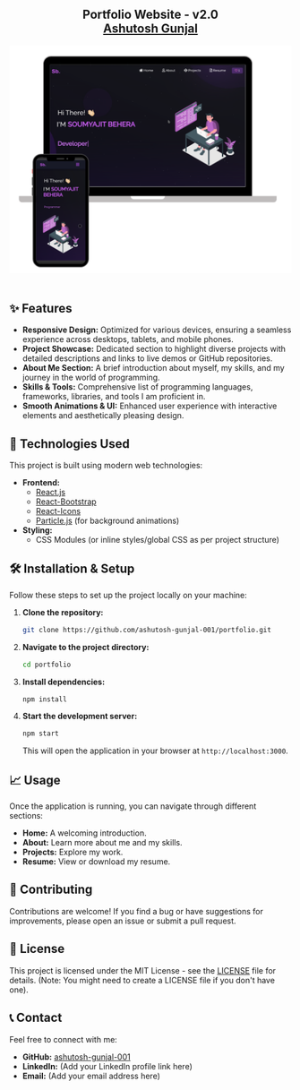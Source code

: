 <h2 align="center">
  Portfolio Website - v2.0<br/>
  <a href="https://ashutosh-gunjal-portfolio.vercel.app/" target="_blank">Ashutosh Gunjal</a>
</h2>
<div align="center">
  <img alt="Demo" src="./Images/readme-img1.png" />
</div>

<br/>

## ✨ Features

*   **Responsive Design:** Optimized for various devices, ensuring a seamless experience across desktops, tablets, and mobile phones.
*   **Project Showcase:** Dedicated section to highlight diverse projects with detailed descriptions and links to live demos or GitHub repositories.
*   **About Me Section:** A brief introduction about myself, my skills, and my journey in the world of programming.
*   **Skills & Tools:** Comprehensive list of programming languages, frameworks, libraries, and tools I am proficient in.
*   **Smooth Animations & UI:** Enhanced user experience with interactive elements and aesthetically pleasing design.

## 🚀 Technologies Used

This project is built using modern web technologies:

*   **Frontend:**
    *   [React.js](https://react.dev/)
    *   [React-Bootstrap](https://react-bootstrap.netlify.app/)
    *   [React-Icons](https://react-icons.github.io/react-icons/)
    *   [Particle.js](https://vincentgarreau.com/particles.js/) (for background animations)
*   **Styling:**
    *   CSS Modules (or inline styles/global CSS as per project structure)

## 🛠️ Installation & Setup

Follow these steps to set up the project locally on your machine:

1.  **Clone the repository:**
    ```bash
    git clone https://github.com/ashutosh-gunjal-001/portfolio.git
    ```
2.  **Navigate to the project directory:**
    ```bash
    cd portfolio
    ```
3.  **Install dependencies:**
    ```bash
    npm install
    ```
4.  **Start the development server:**
    ```bash
    npm start
    ```
    This will open the application in your browser at `http://localhost:3000`.

## 📈 Usage

Once the application is running, you can navigate through different sections:

*   **Home:** A welcoming introduction.
*   **About:** Learn more about me and my skills.
*   **Projects:** Explore my work.
*   **Resume:** View or download my resume.

## 🤝 Contributing

Contributions are welcome! If you find a bug or have suggestions for improvements, please open an issue or submit a pull request.

## 📄 License

This project is licensed under the MIT License - see the [LICENSE](LICENSE) file for details. (Note: You might need to create a LICENSE file if you don't have one).

## 📞 Contact

Feel free to connect with me:

*   **GitHub:** [ashutosh-gunjal-001](https://github.com/ashutosh-gunjal-001)
*   **LinkedIn:** (Add your LinkedIn profile link here)
*   **Email:** (Add your email address here)
